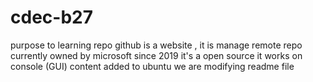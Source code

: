 # cdec-b27
purpose to learning repo
github is a website , it is manage remote repo
currently owned by microsoft since 2019
it's a open source
it works on console (GUI)
content added to ubuntu
we are modifying readme file
